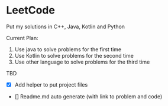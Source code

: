 # LeetCode

Put my solutions in C++, Java, Kotlin and Python

Current Plan:
1. Use java to solve problems for the first time
1. Use Kotlin to solve problems for the second time
1. Use other language to solve problems for the third time 

TBD

- [x] Add helper to put project files 
- [] Readme.md auto generate (with link to problem and code)

